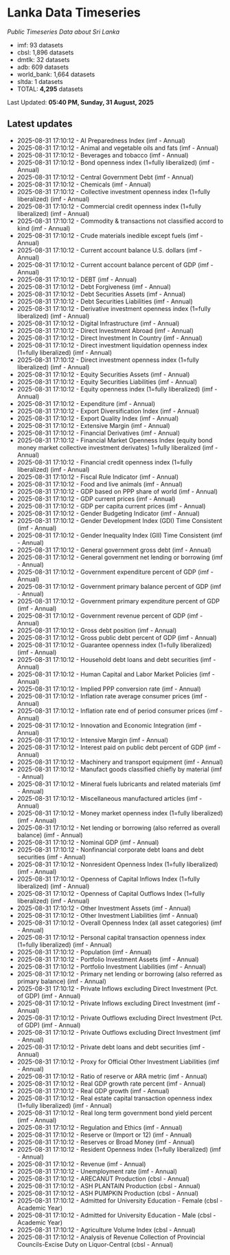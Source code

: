 # Lanka Data Timeseries
*Public Timeseries Data about Sri Lanka*

* imf: 93 datasets
* cbsl: 1,896 datasets
* dmtlk: 32 datasets
* adb: 609 datasets
* world_bank: 1,664 datasets
* sltda: 1 datasets
* TOTAL: **4,295** datasets

Last Updated: **05:40 PM, Sunday, 31 August, 2025**

## Latest updates

* 2025-08-31 17:10:12 - AI Preparedness Index (imf - Annual)
* 2025-08-31 17:10:12 - Animal and vegetable oils and fats (imf - Annual)
* 2025-08-31 17:10:12 - Beverages and tobacco (imf - Annual)
* 2025-08-31 17:10:12 - Bond openness index (1=fully liberalized) (imf - Annual)
* 2025-08-31 17:10:12 - Central Government Debt (imf - Annual)
* 2025-08-31 17:10:12 - Chemicals (imf - Annual)
* 2025-08-31 17:10:12 - Collective investment openness index (1=fully liberalized) (imf - Annual)
* 2025-08-31 17:10:12 - Commercial credit openness index (1=fully liberalized) (imf - Annual)
* 2025-08-31 17:10:12 - Commodity & transactions not classified accord to kind (imf - Annual)
* 2025-08-31 17:10:12 - Crude materials inedible except fuels (imf - Annual)
* 2025-08-31 17:10:12 - Current account balance U.S. dollars (imf - Annual)
* 2025-08-31 17:10:12 - Current account balance percent of GDP (imf - Annual)
* 2025-08-31 17:10:12 - DEBT (imf - Annual)
* 2025-08-31 17:10:12 - Debt Forgiveness (imf - Annual)
* 2025-08-31 17:10:12 - Debt Securities Assets (imf - Annual)
* 2025-08-31 17:10:12 - Debt Securities Liabilities (imf - Annual)
* 2025-08-31 17:10:12 - Derivative investment openness index (1=fully liberalized) (imf - Annual)
* 2025-08-31 17:10:12 - Digital Infrastructure (imf - Annual)
* 2025-08-31 17:10:12 - Direct Investment Abroad (imf - Annual)
* 2025-08-31 17:10:12 - Direct Investment In Country (imf - Annual)
* 2025-08-31 17:10:12 - Direct investment liquidation openness index (1=fully liberalized) (imf - Annual)
* 2025-08-31 17:10:12 - Direct investment openness index (1=fully liberalized) (imf - Annual)
* 2025-08-31 17:10:12 - Equity Securities Assets (imf - Annual)
* 2025-08-31 17:10:12 - Equity Securities Liabilities (imf - Annual)
* 2025-08-31 17:10:12 - Equity openness index (1=fully liberalized) (imf - Annual)
* 2025-08-31 17:10:12 - Expenditure (imf - Annual)
* 2025-08-31 17:10:12 - Export Diversification Index (imf - Annual)
* 2025-08-31 17:10:12 - Export Quality Index (imf - Annual)
* 2025-08-31 17:10:12 - Extensive Margin (imf - Annual)
* 2025-08-31 17:10:12 - Financial Derivatives (imf - Annual)
* 2025-08-31 17:10:12 - Financial Market Openness Index (equity bond money market collective investment derivates) 1=fully liberalized (imf - Annual)
* 2025-08-31 17:10:12 - Financial credit openness index (1=fully liberalized) (imf - Annual)
* 2025-08-31 17:10:12 - Fiscal Rule Indicator (imf - Annual)
* 2025-08-31 17:10:12 - Food and live animals (imf - Annual)
* 2025-08-31 17:10:12 - GDP based on PPP share of world (imf - Annual)
* 2025-08-31 17:10:12 - GDP current prices (imf - Annual)
* 2025-08-31 17:10:12 - GDP per capita current prices (imf - Annual)
* 2025-08-31 17:10:12 - Gender Budgeting Indicator (imf - Annual)
* 2025-08-31 17:10:12 - Gender Development Index (GDI) Time Consistent (imf - Annual)
* 2025-08-31 17:10:12 - Gender Inequality Index (GII) Time Consistent (imf - Annual)
* 2025-08-31 17:10:12 - General government gross debt (imf - Annual)
* 2025-08-31 17:10:12 - General government net lending or borrowing (imf - Annual)
* 2025-08-31 17:10:12 - Government expenditure percent of GDP (imf - Annual)
* 2025-08-31 17:10:12 - Government primary balance percent of GDP (imf - Annual)
* 2025-08-31 17:10:12 - Government primary expenditure percent of GDP (imf - Annual)
* 2025-08-31 17:10:12 - Government revenue percent of GDP (imf - Annual)
* 2025-08-31 17:10:12 - Gross debt position (imf - Annual)
* 2025-08-31 17:10:12 - Gross public debt percent of GDP (imf - Annual)
* 2025-08-31 17:10:12 - Guarantee openness index (1=fully liberalized) (imf - Annual)
* 2025-08-31 17:10:12 - Household debt loans and debt securities (imf - Annual)
* 2025-08-31 17:10:12 - Human Capital and Labor Market Policies (imf - Annual)
* 2025-08-31 17:10:12 - Implied PPP conversion rate (imf - Annual)
* 2025-08-31 17:10:12 - Inflation rate average consumer prices (imf - Annual)
* 2025-08-31 17:10:12 - Inflation rate end of period consumer prices (imf - Annual)
* 2025-08-31 17:10:12 - Innovation and Economic Integration (imf - Annual)
* 2025-08-31 17:10:12 - Intensive Margin (imf - Annual)
* 2025-08-31 17:10:12 - Interest paid on public debt percent of GDP (imf - Annual)
* 2025-08-31 17:10:12 - Machinery and transport equipment (imf - Annual)
* 2025-08-31 17:10:12 - Manufact goods classified chiefly by material (imf - Annual)
* 2025-08-31 17:10:12 - Mineral fuels lubricants and related materials (imf - Annual)
* 2025-08-31 17:10:12 - Miscellaneous manufactured articles (imf - Annual)
* 2025-08-31 17:10:12 - Money market openness index (1=fully liberalized) (imf - Annual)
* 2025-08-31 17:10:12 - Net lending or borrowing (also referred as overall balance) (imf - Annual)
* 2025-08-31 17:10:12 - Nominal GDP (imf - Annual)
* 2025-08-31 17:10:12 - Nonfinancial corporate debt loans and debt securities (imf - Annual)
* 2025-08-31 17:10:12 - Nonresident Openness Index (1=fully liberalized) (imf - Annual)
* 2025-08-31 17:10:12 - Openness of Capital Inflows Index (1=fully liberalized) (imf - Annual)
* 2025-08-31 17:10:12 - Openness of Capital Outflows Index (1=fully liberalized) (imf - Annual)
* 2025-08-31 17:10:12 - Other Investment Assets (imf - Annual)
* 2025-08-31 17:10:12 - Other Investment Liabilities (imf - Annual)
* 2025-08-31 17:10:12 - Overall Openness Index (all asset categories) (imf - Annual)
* 2025-08-31 17:10:12 - Personal capital transaction openness index (1=fully liberalized) (imf - Annual)
* 2025-08-31 17:10:12 - Population (imf - Annual)
* 2025-08-31 17:10:12 - Portfolio Investment Assets (imf - Annual)
* 2025-08-31 17:10:12 - Portfolio Investment Liabilities (imf - Annual)
* 2025-08-31 17:10:12 - Primary net lending or borrowing (also referred as primary balance) (imf - Annual)
* 2025-08-31 17:10:12 - Private Inflows excluding Direct Investment (Pct. of GDP) (imf - Annual)
* 2025-08-31 17:10:12 - Private Inflows excluding Direct Investment (imf - Annual)
* 2025-08-31 17:10:12 - Private Outflows excluding Direct Investment (Pct. of GDP) (imf - Annual)
* 2025-08-31 17:10:12 - Private Outflows excluding Direct Investment (imf - Annual)
* 2025-08-31 17:10:12 - Private debt loans and debt securities (imf - Annual)
* 2025-08-31 17:10:12 - Proxy for Official Other Investment Liabilities (imf - Annual)
* 2025-08-31 17:10:12 - Ratio of reserve or ARA metric (imf - Annual)
* 2025-08-31 17:10:12 - Real GDP growth rate percent (imf - Annual)
* 2025-08-31 17:10:12 - Real GDP growth (imf - Annual)
* 2025-08-31 17:10:12 - Real estate capital transaction openness index (1=fully liberalized) (imf - Annual)
* 2025-08-31 17:10:12 - Real long term government bond yield percent (imf - Annual)
* 2025-08-31 17:10:12 - Regulation and Ethics (imf - Annual)
* 2025-08-31 17:10:12 - Reserve or (Import or 12) (imf - Annual)
* 2025-08-31 17:10:12 - Reserves or Broad Money (imf - Annual)
* 2025-08-31 17:10:12 - Resident Openness Index (1=fully liberalized) (imf - Annual)
* 2025-08-31 17:10:12 - Revenue (imf - Annual)
* 2025-08-31 17:10:12 - Unemployment rate (imf - Annual)
* 2025-08-31 17:10:12 - ARECANUT Production (cbsl - Annual)
* 2025-08-31 17:10:12 - ASH PLANTAIN Production (cbsl - Annual)
* 2025-08-31 17:10:12 - ASH PUMPKIN Production (cbsl - Annual)
* 2025-08-31 17:10:12 - Admitted for University Education - Female (cbsl - Academic Year)
* 2025-08-31 17:10:12 - Admitted for University Education - Male (cbsl - Academic Year)
* 2025-08-31 17:10:12 - Agriculture Volume Index (cbsl - Annual)
* 2025-08-31 17:10:12 - Analysis of Revenue Collection of Provincial Councils-Excise Duty on Liquor-Central (cbsl - Annual)